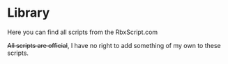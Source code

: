 # Library
Here you can find all scripts from the RbxScript.com

~~All scripts are official~~, I have no right to add something of my own to these scripts.
